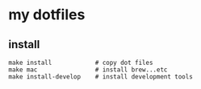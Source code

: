 # my dotfiles

## install 

```
make install            # copy dot files
make mac                # install brew...etc
make install-develop    # install development tools
```
